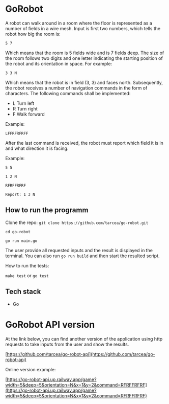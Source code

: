 # GoRobot

A robot can walk around in a room where the floor is represented as a number of fields in a wire mesh. Input is first two numbers, which tells the robot how big the room is:

`5 7`

Which means that the room is 5 fields wide and is 7 fields deep.
The size of the room follows two digits and one letter indicating the starting
position of the robot and its orientation in space. For example:

`3 3 N`

Which means that the robot is in field (3, 3) and faces north. Subsequently, the
robot receives a number of navigation commands in the form of characters. The
following commands shall be implemented:

- L Turn left
- R Turn right
- F Walk forward

Example:

`LFFRFRFRFF`

After the last command is received, the robot must report which field it is in
and what direction it is facing.

Example:

`5 5`

`1 2 N`

`RFRFFRFRF`

`Report: 1 3 N`

## How to run the programm

Clone the repo: `git clone https://github.com/tarcea/go-robot.git`

`cd go-robot`

`go run main.go`

The user provide all requested inputs and the result is displayed in the terminal.
You can also run `go run build` and then start the resulted script.

How to run the tests:

`make test` or `go test`

## Tech stack

- Go

# GoRobot API version

At the link below, you can find another version of the application using http requests to take inputs from the user and show the results.

[https://github.com/tarcea/go-robot-api](https://github.com/tarcea/go-robot-api)

Online version example:

[https://go-robot-api.up.railway.app/game?width=5&deep=5&orientation=N&x=1&y=2&command=RFRFFRFRF](https://go-robot-api.up.railway.app/game?width=5&deep=5&orientation=N&x=1&y=2&command=RFRFFRFRF)
